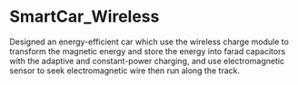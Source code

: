 # SmartCar_Wireless

Designed an energy-efficient car which use the wireless charge module to transform the magnetic energy and store the energy into farad capacitors with the adaptive and constant-power charging, and use electromagnetic sensor to seek electromagnetic wire then run along the track.